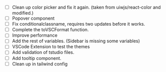 - [ ] Clean up color picker and fix it again. (taken from uiwjs/react-color and modified.)
- [ ] Popover component
- [ ] Fix conditionalclassname, requires two updates before it works.
- [ ] Complete the toVSCFormat function.
- [ ] Improve performance
- [ ] Add the rest of variables. (Sidebar is missing some variables)
- [ ] VSCode Extension to test the themes 
- [ ] Add validation of tstudio files.
- [ ] Add tooltip component.
- [ ] Clean up in tailwind config